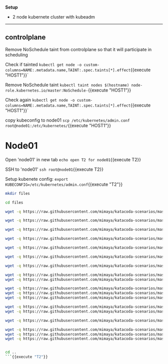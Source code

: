
<b>Setup</b>

* 2 node kubernete cluster with kubeadm
---

## controlplane

Remove NoSchedule taint from controlplane so that it will participate in scheduling

Check if tainted
`kubectl get node -o custom-columns=NAME:.metadata.name,TAINT:.spec.taints[*].effect`{{execute "HOST1"}}`

Remove NoSchedule taint
`kubectl taint nodes $(hostname) node-role.kubernetes.io/master:NoSchedule-`{{execute "HOST1"}}

Check again
`kubectl get node -o custom-columns=NAME:.metadata.name,TAINT:.spec.taints[*].effect`{{execute "HOST1"}}`

copy kubeconfig to node01
`scp /etc/kubernetes/admin.conf root@node01:/etc/kubernetes/`{{execute "HOST1"}}

# Node01

Open 'node01' in new tab
`echo open T2 for node01`{{execute T2}}

SSH to 'node01'
`ssh root@node01`{{execute T2}}

Setup kubenete config: 
`export KUBECONFIG=/etc/kubernetes/admin.conf`{{execute "T2"}}


```bash
mkdir files

cd files

wget -q https://raw.githubusercontent.com/mimaya/katacoda-scenarios/master/Kubernete1/files/objects/nginx-pod.yaml

wget -q https://raw.githubusercontent.com/mimaya/katacoda-scenarios/master/Kubernete1/files/objects/nginx-rs.yaml

wget -q https://raw.githubusercontent.com/mimaya/katacoda-scenarios/master/Kubernete1/files/objects/nginx-dep.yaml

wget -q https://raw.githubusercontent.com/mimaya/katacoda-scenarios/master/Kubernete1/files/objects/nginx-latest-dep.yaml

wget -q https://raw.githubusercontent.com/mimaya/katacoda-scenarios/master/Kubernete1/files/objects/svc-clusterip.yaml

wget -q https://raw.githubusercontent.com/mimaya/katacoda-scenarios/master/Kubernete1/files/objects/svc-nodeport.yaml

wget -q https://raw.githubusercontent.com/mimaya/katacoda-scenarios/master/Kubernete1/files/objects/svc-loadbalancer.yaml

wget -q https://raw.githubusercontent.com/mimaya/katacoda-scenarios/master/Kubernete1/files/objects/svc-ingress-nginxi-ingress.yaml
wget -q https://raw.githubusercontent.com/mimaya/katacoda-scenarios/master/Kubernete1/files/objects/svc-ingress.yaml

wget -q https://raw.githubusercontent.com/mimaya/katacoda-scenarios/master/Kubernete1/files/objects/cm1-configdata1.yaml
wget -q https://raw.githubusercontent.com/mimaya/katacoda-scenarios/master/Kubernete1/files/objects/cm1-vol-pod.yaml
wget -q https://raw.githubusercontent.com/mimaya/katacoda-scenarios/master/Kubernete1/files/objects/cm1-env-pod.yaml

wget -q https://raw.githubusercontent.com/mimaya/katacoda-scenarios/master/Kubernete1/files/objects/secret1.yaml
wget -q https://raw.githubusercontent.com/mimaya/katacoda-scenarios/master/Kubernete1/files/objects/secret1-pod.yaml

wget -q https://raw.githubusercontent.com/mimaya/katacoda-scenarios/master/Kubernete1/files/objects/vol1-emptydir.yaml

wget -q https://raw.githubusercontent.com/mimaya/katacoda-scenarios/master/Kubernete1/files/objects/vol1-hostfile-pod.yaml
wget -q https://raw.githubusercontent.com/mimaya/katacoda-scenarios/master/Kubernete1/files/objects/vol1-hostfile-pvc.yaml
wget -q https://raw.githubusercontent.com/mimaya/katacoda-scenarios/master/Kubernete1/files/objects/vol1-hostfile-pv.yaml


cd ..
```{{execute "T2"}}


